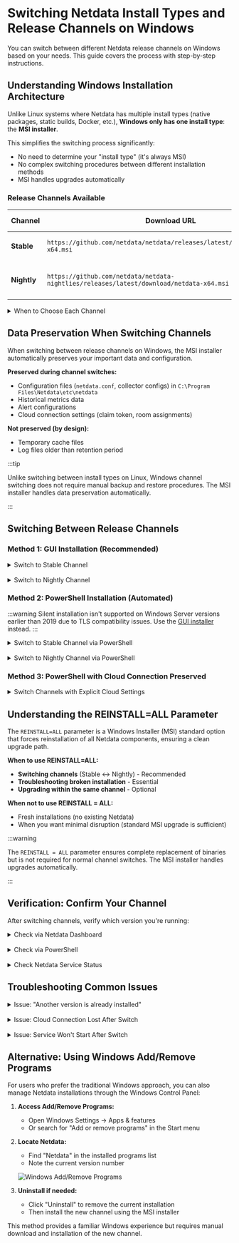# Switching Netdata Install Types and Release Channels on Windows

You can switch between different Netdata release channels on Windows based on your needs. This guide covers the process with step-by-step instructions.

## Understanding Windows Installation Architecture

Unlike Linux systems where Netdata has multiple install types (native packages, static builds, Docker, etc.), **Windows only has one install type**: the **MSI installer**.

This simplifies the switching process significantly:

- No need to determine your "install type" (it's always MSI)
- No complex switching procedures between different installation methods
- MSI handles upgrades automatically

### Release Channels Available

| Channel     | Download URL                                                                            | Update Frequency         | Recommended For                                 |
|-------------|-----------------------------------------------------------------------------------------|--------------------------|-------------------------------------------------|
| **Stable**  | `https://github.com/netdata/netdata/releases/latest/download/netdata-x64.msi`           | Major and patch releases | Production systems, most users                  |
| **Nightly** | `https://github.com/netdata/netdata-nightlies/releases/latest/download/netdata-x64.msi` | Daily builds             | Testing, early adopters, bleeding-edge features |

<details>
<summary>When to Choose Each Channel</summary>

**Choose Stable Channel If:**

- You're running production systems
- You need predictable, well-tested releases
- You prefer less frequent updates (major releases only)
- You want maximum stability over cutting-edge features
- You have strict change management processes

**Choose Nightly Channel If:**

- You're testing new features before production deployment
- You want immediate bug fixes without waiting for releases
- You're contributing to Netdata development and need latest code
- You want to provide early feedback to the Netdata team

**Update Frequency**: Stable releases occur every few weeks to months, while Nightly builds are updated daily with every commit to the master branch.

</details>

## Data Preservation When Switching Channels

When switching between release channels on Windows, the MSI installer automatically preserves your important data and configuration.

**Preserved during channel switches:**

- Configuration files (`netdata.conf`, collector configs) in `C:\Program Files\Netdata\etc\netdata`
- Historical metrics data
- Alert configurations
- Cloud connection settings (claim token, room assignments)

**Not preserved (by design):**

- Temporary cache files
- Log files older than retention period

:::tip

Unlike switching between install types on Linux, Windows channel switching does not require manual backup and restore procedures. The MSI installer handles data preservation automatically.

:::

## Switching Between Release Channels

### Method 1: GUI Installation (Recommended)

<details>
<summary>Switch to Stable Channel</summary>

1. **Download the Stable MSI:**
    - Go to: `https://github.com/netdata/netdata/releases/latest/download/netdata-x64.msi`
    - Save the file to your Downloads folder

2. **Run the installer:**
    - Double-click the downloaded `.msi` file
    - Grant Administrator privileges when prompted
    - Follow the installation wizard

   ![Windows Installer GUI](https://raw.githubusercontent.com/netdata/docs-images/refs/heads/master/windows/release/windows-installer-gui.png)

3. **Verify the installation:**
    - The installer will automatically detect your existing installation
    - Upgrade to the Stable channel
    - Preserve your configuration and data
    - Restart the Netdata service

</details>

<br/>

<details>
<summary>Switch to Nightly Channel</summary>

1. **Download the Nightly MSI:**
    - Go to: `https://github.com/netdata/netdata-nightlies/releases/latest/download/netdata-x64.msi`
    - Save the file to your Downloads folder

2. **Run the installer:**
    - Double-click the downloaded `.msi` file
    - Grant Administrator privileges when prompted
    - Follow the installation wizard

   ![Windows Installer GUI](https://raw.githubusercontent.com/netdata/docs-images/refs/heads/master/windows/release/windows-installer-gui.png)

3. **Verify the installation:**
    - The installer will automatically detect your existing installation
    - Upgrade to the Nightly channel
    - Preserve your configuration and data
    - Restart the Netdata service

</details>

### Method 2: PowerShell Installation (Automated)

:::warning
Silent installation isn't supported on Windows Server versions earlier than 2019 due to TLS compatibility issues.
Use the [GUI installer](#method-1-gui-installation-recommended) instead.
:::

<details>
<summary>Switch to Stable Channel via PowerShell</summary>

```powershell
# Run PowerShell as Administrator
$ProgressPreference = 'SilentlyContinue'
Invoke-WebRequest https://github.com/netdata/netdata/releases/latest/download/netdata-x64.msi -OutFile "$env:TEMP\netdata-x64.msi"
msiexec /qn /i "$env:TEMP\netdata-x64.msi" REINSTALL=ALL
```

</details>

<br/>

<details>
<summary>Switch to Nightly Channel via PowerShell</summary>

```powershell
# Run PowerShell as Administrator
$ProgressPreference = 'SilentlyContinue'
Invoke-WebRequest https://github.com/netdata/netdata-nightlies/releases/latest/download/netdata-x64.msi -OutFile "$env:TEMP\netdata-x64.msi"
msiexec /qn /i "$env:TEMP\netdata-x64.msi" REINSTALL=ALL
```

</details>

### Method 3: PowerShell with Cloud Connection Preserved

<details>
<summary>Switch Channels with Explicit Cloud Settings</summary>

If you want to ensure your Netdata Cloud connection is maintained during the switch, you can provide your claim token and room IDs explicitly.

**Get your current cloud settings:**

```powershell
# Check current cloud configuration
Get-Content "C:\Program Files\Netdata\etc\netdata\cloud.d\cloud.conf"
```

Look for your `token` and `rooms` values.

**Switch to Stable with Cloud settings:**

```powershell
# Run PowerShell as Administrator
$TOKEN = "<YOUR_CLOUD_TOKEN>"      # <-- Replace with your Netdata Cloud claim token
$ROOMS = "<YOUR_ROOM_IDS>"         # <-- Replace with your comma-separated Room IDs
$ProgressPreference = 'SilentlyContinue'
Invoke-WebRequest https://github.com/netdata/netdata/releases/latest/download/netdata-x64.msi -OutFile "$env:TEMP\netdata-x64.msi"
msiexec /qn /i "$env:TEMP\netdata-x64.msi" TOKEN="$TOKEN" ROOMS="$ROOMS"
```

</details>

## Understanding the REINSTALL=ALL Parameter

The `REINSTALL=ALL` parameter is a Windows Installer (MSI) standard option that forces reinstallation of all Netdata components, ensuring a clean upgrade path.

**When to use REINSTALL=ALL:**

- **Switching channels** (Stable ↔ Nightly) - Recommended
- **Troubleshooting broken installation** - Essential
- **Upgrading within the same channel** - Optional

**When not to use REINSTALL = ALL:**

- Fresh installations (no existing Netdata)
- When you want minimal disruption (standard MSI upgrade is sufficient)

:::warning

The `REINSTALL = ALL` parameter ensures complete replacement of binaries but is not required for normal channel switches. The MSI installer handles upgrades automatically.

:::

## Verification: Confirm Your Channel

After switching channels, verify which version you're running:

<details>
<summary>Check via Netdata Dashboard</summary>

1. Open your browser to `http: //localhost:19999`
2. Click the **Netdata logo** in the top-left corner
3. Look for the version number:

- **Stable**: `v2.1.0` (clean version number)
- **Nightly**: `v2.1.0-123-nightly` (includes commit hash)

</details>

<br/>

<details>
<summary>Check via PowerShell</summary>

```powershell
# Get installed Netdata version
Get-ItemProperty "HKLM:\Software\Microsoft\Windows\CurrentVersion\Uninstall\*" |
        Where-Object {
            $_.DisplayName -like "*Netdata*"
        } |
        Select-Object DisplayName, DisplayVersion, Publisher
```

**Example output:**

```
DisplayName    : Netdata
DisplayVersion : 2.1.0
Publisher      : Netdata Inc.
```

</details>

<br/>

<details>
<summary>Check Netdata Service Status</summary>

You can also verify the Netdata service is running through the Windows Services manager:

![Windows Services - Netdata](https://raw.githubusercontent.com/netdata/docs-images/refs/heads/master/windows/release/windows-services-netdata.png)

Or check via PowerShell:

```powershell
# Check Netdata service status
Get-Service netdata | Select-Object Name, Status, DisplayName

# Check service executable path
Get-WmiObject win32_service | Where-Object { $_.Name -eq 'netdata' } | Select-Object PathName
```

</details>

## Troubleshooting Common Issues

<details>
<summary>Issue: "Another version is already installed"</summary>

**Symptoms**: MSI installer shows error about existing installation

**Solution 1**: Use the `REINSTALL=ALL` parameter explicitly:

```powershell
msiexec /qn /i netdata-x64.msi REINSTALL=ALL
```

**Solution 2**: Uninstall first via Windows Add/Remove Programs, then reinstall:

![Windows Add/Remove Programs](https://raw.githubusercontent.com/netdata/docs-images/refs/heads/master/windows/release/windows-add-remove-programs.png)

Or uninstall via PowerShell:

```powershell
# Uninstall existing installation
msiexec /qn /x netdata-x64.msi

# Wait for uninstall to complete
Start-Sleep -Seconds 10

# Reinstall with new channel
msiexec /qn /i netdata-x64.msi TOKEN="<YOUR_TOKEN>" ROOMS="<YOUR_ROOMS>"
```

</details>

<br/>

<details>
<summary>Issue: Cloud Connection Lost After Switch</summary>

**Symptoms**: After switching channels, node doesn't appear in Netdata Cloud

**Solution**: Reclaim the node:

```powershell
# Stop Netdata service
Stop-Service netdata

# Remove old cloud configuration
Remove-Item "C:\Program Files\Netdata\var\lib\netdata\cloud.d\*" -Force

# Reinstall with claim token
msiexec /qn /i netdata-x64.msi TOKEN="<YOUR_TOKEN>" ROOMS="<YOUR_ROOMS>" REINSTALL=ALL

# Start service
Start-Service netdata
```

You can also verify the service status in Windows Services:

![Windows Services - Netdata](https://raw.githubusercontent.com/netdata/docs-images/refs/heads/master/windows/release/windows-services-netdata.png)

</details>

<br/>

<details>
<summary>Issue: Service Won't Start After Switch</summary>

**Symptoms**: Netdata service fails to start after channel switch

**Solution**: Check service status and perform clean reinstall:

```powershell
# Check service status
Get-Service netdata

# Check Windows Event Log for errors
Get-EventLog -LogName Application -Source Netdata -Newest 20

# Perform clean reinstall
msiexec /qn /x netdata-x64.msi
Remove-Item "C:\Program Files\Netdata" -Recurse -Force -ErrorAction SilentlyContinue
Remove-Item "$env:PROGRAMDATA\Netdata" -Recurse -Force -ErrorAction SilentlyContinue
msiexec /qn /i netdata-x64.msi TOKEN="<YOUR_TOKEN>" ROOMS="<YOUR_ROOMS>"
```

If the service still won't start, check the Windows Services manager to ensure the Netdata service is present and configured correctly:

![Windows Services - Netdata](https://raw.githubusercontent.com/netdata/docs-images/refs/heads/master/windows/release/windows-services-netdata.png)

</details>

## Alternative: Using Windows Add/Remove Programs

For users who prefer the traditional Windows approach, you can also manage Netdata installations through the Windows Control Panel:

1. **Access Add/Remove Programs:**
    - Open Windows Settings → Apps & features
    - Or search for "Add or remove programs" in the Start menu

2. **Locate Netdata:**
    - Find "Netdata" in the installed programs list
    - Note the current version number

   ![Windows Add/Remove Programs](https://raw.githubusercontent.com/netdata/docs-images/refs/heads/master/windows/release/windows-add-remove-programs.png)

3. **Uninstall if needed:**
    - Click "Uninstall" to remove the current installation
    - Then install the new channel using the MSI installer

This method provides a familiar Windows experience but requires manual download and installation of the new channel.
